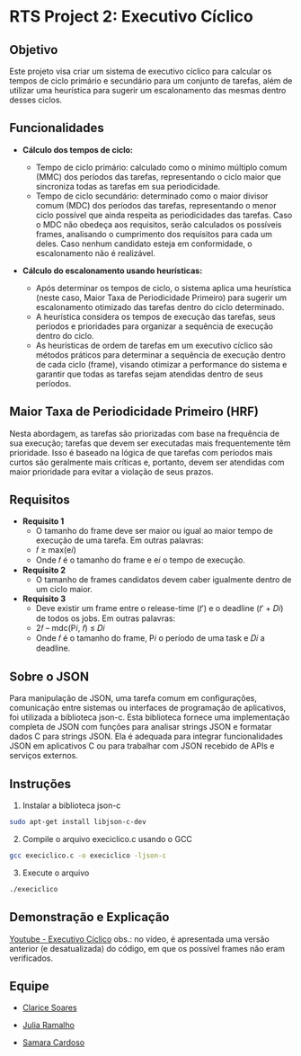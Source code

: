 # RTS Project 2: Executivo Cíclico

## Objetivo
Este projeto visa criar um sistema de executivo cíclico para calcular os tempos de ciclo primário e secundário para um conjunto de tarefas, além de utilizar uma heurística para sugerir um escalonamento das mesmas dentro desses ciclos.

## Funcionalidades
- **Cálculo dos tempos de ciclo:**
    - Tempo de ciclo primário: calculado como o mínimo múltiplo comum (MMC) dos períodos das tarefas, representando o ciclo maior que sincroniza todas as tarefas em sua periodicidade.
    - Tempo de ciclo secundário: determinado como o maior divisor comum (MDC) dos períodos das tarefas, representando o menor ciclo possível que ainda respeita as periodicidades das tarefas. Caso o MDC não obedeça aos requisitos, serão calculados os possíveis frames, analisando o cumprimento dos requisitos para cada um deles. Caso nenhum candidato esteja em conformidade, o escalonamento não é realizável.

- **Cálculo do escalonamento usando heurísticas:**
    - Após determinar os tempos de ciclo, o sistema aplica uma heurística (neste caso, Maior Taxa de Periodicidade Primeiro) para sugerir um escalonamento otimizado das tarefas dentro do ciclo determinado.
    - A heurística considera os tempos de execução das tarefas, seus períodos e prioridades para organizar a sequência de execução dentro do ciclo.
    - As heurísticas de ordem de tarefas em um executivo cíclico são métodos práticos para determinar a sequência de execução dentro de cada ciclo (frame), visando otimizar a performance do sistema e garantir que todas as tarefas sejam atendidas dentro de seus períodos.

## Maior Taxa de Periodicidade Primeiro (HRF)
Nesta abordagem, as tarefas são priorizadas com base na frequência de sua execução; tarefas que devem ser executadas mais frequentemente têm prioridade. Isso é baseado na lógica de que tarefas com períodos mais curtos são geralmente mais críticas e, portanto, devem ser atendidas com maior prioridade para evitar a violação de seus prazos.

## Requisitos
- **Requisito 1**
    - O tamanho do frame deve ser maior ou igual ao maior tempo de execução de uma tarefa. Em outras palavras:
    - 𝑓 ≥ max(e𝑖)
    - Onde 𝑓 é o tamanho do frame e e𝑖 o tempo de execução.
- **Requisito 2**
    - O tamanho de frames candidatos devem caber igualmente dentro de um ciclo maior.
- **Requisito 3**
    - Deve existir um frame entre o release-time (𝑡′) e o deadline (𝑡′ + 𝐷𝑖) de todos os jobs. Em outras palavras:
    - 2𝑓 – mdc(P𝑖, 𝑓) ≤ 𝐷𝑖
    - Onde 𝑓 é o tamanho do frame, P𝑖 o período de uma task e 𝐷𝑖 a deadline.

## Sobre o JSON
Para manipulação de JSON, uma tarefa comum em configurações, comunicação entre sistemas ou interfaces de programação de aplicativos, foi utilizada a biblioteca json-c. Esta biblioteca fornece uma implementação completa de JSON com funções para analisar strings JSON e formatar dados C para strings JSON. Ela é adequada para integrar funcionalidades JSON em aplicativos C ou para trabalhar com JSON recebido de APIs e serviços externos.

## Instruções
1. Instalar a biblioteca json-c
```bash
sudo apt-get install libjson-c-dev
```

2. Compile o arquivo execiclico.c usando o GCC

```bash
gcc execiclico.c -o execiclico -ljson-c
```

3. Execute o arquivo

```bash
./execiclico
```

## Demonstração e Explicação
[Youtube - Executivo Cíclico](https://youtu.be/_LY46sBgA3U)
obs.: no vídeo, é apresentada uma versão anterior (e desatualizada) do código, em que os possível frames não eram verificados.

## Equipe

- [Clarice Soares](https://github.com/claricesoares)

- [Julia Ramalho](https://github.com/ramalhocsjulia)

- [Samara Cardoso](https://github.com/SamaraLimaCardoso)
